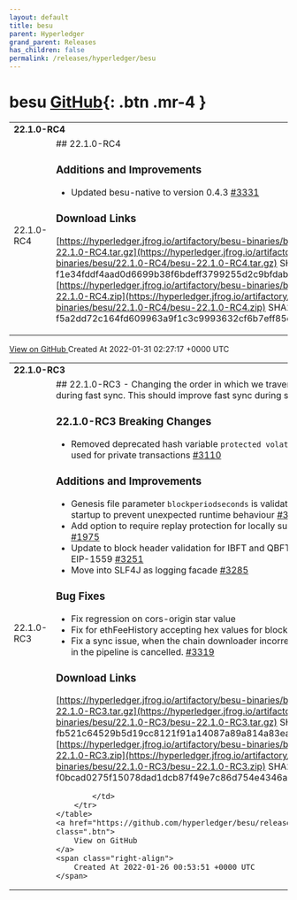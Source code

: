 ```yaml
---
layout: default
title: besu
parent: Hyperledger
grand_parent: Releases
has_children: false
permalink: /releases/hyperledger/besu
---
```


# besu <span class="fs-3 right-align">[GitHub](https://github.com/hyperledger/besu){: .btn .mr-4 }</span>


<div>
    <table>
        <tr>
            <td colspan="2">
                <b>
                    22.1.0-RC4
                </b>
            </td>
        </tr>
        <tr>
            <td>
                <span class="chip">
                    22.1.0-RC4
                </span>
            </td>
            <td>
                ## 22.1.0-RC4

### Additions and Improvements
- Updated besu-native to version 0.4.3 [#3331](https://github.com/hyperledger/besu/pull/3331)

### Download Links
[https://hyperledger.jfrog.io/artifactory/besu-binaries/besu/22.1.0-RC4/besu-22.1.0-RC4.tar.gz](https://hyperledger.jfrog.io/artifactory/besu-binaries/besu/22.1.0-RC4/besu-22.1.0-RC4.tar.gz)
SHA256 f1e34fddf4aad0d6699b38f6bdeff3799255d2c9bfdab0718f5f72bf90b56117
[https://hyperledger.jfrog.io/artifactory/besu-binaries/besu/22.1.0-RC4/besu-22.1.0-RC4.zip](https://hyperledger.jfrog.io/artifactory/besu-binaries/besu/22.1.0-RC4/besu-22.1.0-RC4.zip)
SHA256 f5a2dd72c164fd609963a9f1c3c9993632cf6b7eff85ce6cac95e444a53f2de4
            </td>
        </tr>
    </table>
    <a href="https://github.com/hyperledger/besu/releases/tag/22.1.0-RC4" class=".btn">
        View on GitHub
    </a>
    <span class="right-align">
        Created At 2022-01-31 02:27:17 +0000 UTC
    </span>
</div>

<div>
    <table>
        <tr>
            <td colspan="2">
                <b>
                    22.1.0-RC3
                </b>
            </td>
        </tr>
        <tr>
            <td>
                <span class="chip">
                    22.1.0-RC3
                </span>
            </td>
            <td>
                ## 22.1.0-RC3
- Changing the order in which we traverse the word state tree during fast sync. This should improve fast sync during subsequent pivot changes.

### 22.1.0-RC3 Breaking Changes
- Removed deprecated hash variable `protected volatile Hash hash;` which was used for private transactions [#3110](https://github.com/hyperledger/besu/pull/3110)

### Additions and Improvements
- Genesis file parameter `blockperiodseconds` is validated as a positive integer on startup to prevent unexpected runtime behaviour [#3186](https://github.com/hyperledger/besu/pull/3186)
- Add option to require replay protection for locally submitted transactions [\#1975](https://github.com/hyperledger/besu/issues/1975)
- Update to block header validation for IBFT and QBFT to support London fork EIP-1559 [#3251](https://github.com/hyperledger/besu/pull/3251)
- Move into SLF4J as logging facade [#3285](https://github.com/hyperledger/besu/pull/3285)

### Bug Fixes
- Fix regression on cors-origin star value
- Fix for ethFeeHistory accepting hex values for blockCount
- Fix a sync issue, when the chain downloader incorrectly shutdown when a task in the pipeline is cancelled. [#3319](https://github.com/hyperledger/besu/pull/3319)

### Download Links
[https://hyperledger.jfrog.io/artifactory/besu-binaries/besu/22.1.0-RC3/besu-22.1.0-RC3.tar.gz](https://hyperledger.jfrog.io/artifactory/besu-binaries/besu/22.1.0-RC3/besu-22.1.0-RC3.tar.gz)
SHA256 fb521c64529b5d19cc8121f91a14087a89a814a83ea1f372f15c0ebdba01bb3a
[https://hyperledger.jfrog.io/artifactory/besu-binaries/besu/22.1.0-RC3/besu-22.1.0-RC3.zip](https://hyperledger.jfrog.io/artifactory/besu-binaries/besu/22.1.0-RC3/besu-22.1.0-RC3.zip)
SHA256 f0bcad0275f15078dad1dcb87f49e7c86d754e4346a06e8ac2f9a690c4b8c088

            </td>
        </tr>
    </table>
    <a href="https://github.com/hyperledger/besu/releases/tag/22.1.0-RC3" class=".btn">
        View on GitHub
    </a>
    <span class="right-align">
        Created At 2022-01-26 00:53:51 +0000 UTC
    </span>
</div>

